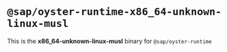 # `@sap/oyster-runtime-x86_64-unknown-linux-musl`

This is the **x86_64-unknown-linux-musl** binary for `@sap/oyster-runtime`
